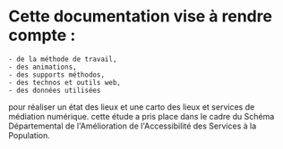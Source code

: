 # Cette documentation vise à rendre compte :

    - de la méthode de travail, 
    - des animations, 
    - des supports méthodos, 
    - des technos et outils web, 
    - des données utilisées 
    
pour réaliser un état des lieux et une carto des lieux et services de médiation numérique. cette étude a pris place dans le cadre du Schéma Départemental de l'Amélioration de l'Accessibilité des Services à la Population.

